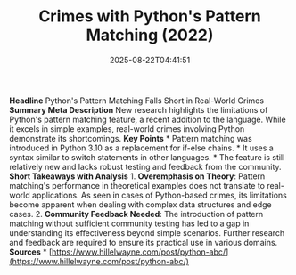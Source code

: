 ﻿---
title: "Crimes with Python's Pattern Matching (2022)"
date: "2025-08-22T04:41:51"
category: "Markets"
summary: ""
slug: "crimes with pythons pattern matching 2022"
source_urls:
  - "https://www.hillelwayne.com/post/python-abc/"
seo:
  title: "Crimes with Python's Pattern Matching (2022) | Hash n Hedge"
  description: ""
  keywords: ["news", "markets", "brief"]
---
**Headline** Python's Pattern Matching Falls Short in Real-World Crimes  **Summary Meta Description** New research highlights the limitations of Python's pattern matching feature, a recent addition to the language. While it excels in simple examples, real-world crimes involving Python demonstrate its shortcomings.  **Key Points**  *   Pattern matching was introduced in Python 3.10 as a replacement for if-else chains. *   It uses a syntax similar to switch statements in other languages. *   The feature is still relatively new and lacks robust testing and feedback from the community.  **Short Takeaways with Analysis** 1\. **Overemphasis on Theory**: Pattern matching's performance in theoretical examples does not translate to real-world applications. As seen in cases of Python-based crimes, its limitations become apparent when dealing with complex data structures and edge cases. 2\. **Community Feedback Needed**: The introduction of pattern matching without sufficient community testing has led to a gap in understanding its effectiveness beyond simple scenarios. Further research and feedback are required to ensure its practical use in various domains.  **Sources** *   [https://www.hillelwayne.com/post/python-abc/](https://www.hillelwayne.com/post/python-abc/) 
